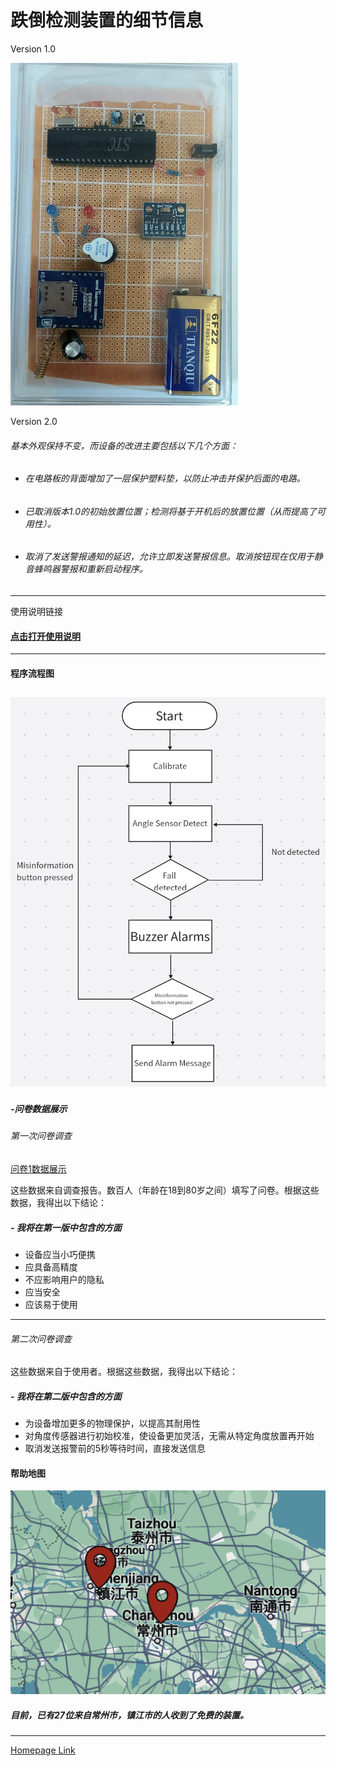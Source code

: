 
# 跌倒检测装置的细节信息

Version 1.0
 
![DATA](DEV.png)    


Version 2.0
###### 基本外观保持不变，而设备的改进主要包括以下几个方面：

- ###### 在电路板的背面增加了一层保护塑料垫，以防止冲击并保护后面的电路。
- ###### 已取消版本1.0的初始放置位置；检测将基于开机后的放置位置（从而提高了可用性）。
- ###### 取消了发送警报通知的延迟，允许立即发送警报信息。取消按钮现在仅用于静音蜂鸣器警报和重新启动程序。
---

使用说明链接
#### [点击打开使用说明](https://esperaa.github.io/WebextensionforAutome-/)

---

#### 程序流程图
 ![DATA1](LTC.png)
---









##### -问卷数据展示
###### 第一次问卷调查
[问卷1数据展示](https://esperaa.github.io/testwebsite/)

这些数据来自调查报告。数百人（年龄在18到80岁之间）填写了问卷。根据这些数据，我得出以下结论：

##### - 我将在第一版中包含的方面
- 设备应当小巧便携
- 应具备高精度
- 不应影响用户的隐私
- 应当安全
- 应该易于使用
  
---
###### 第二次问卷调查
这些数据来自于使用者。根据这些数据，我得出以下结论：

##### - 我将在第二版中包含的方面
- 为设备增加更多的物理保护，以提高其耐用性
- 对角度传感器进行初始校准，使设备更加灵活，无需从特定角度放置再开始
- 取消发送报警前的5秒等待时间，直接发送信息
#### 帮助地图
![MAP](MAP3.png)

##### 目前，已有27位来自常州市，镇江市的人收到了免费的装置。



---
[Homepage Link](esperaa.github.io/meaidevice/)



